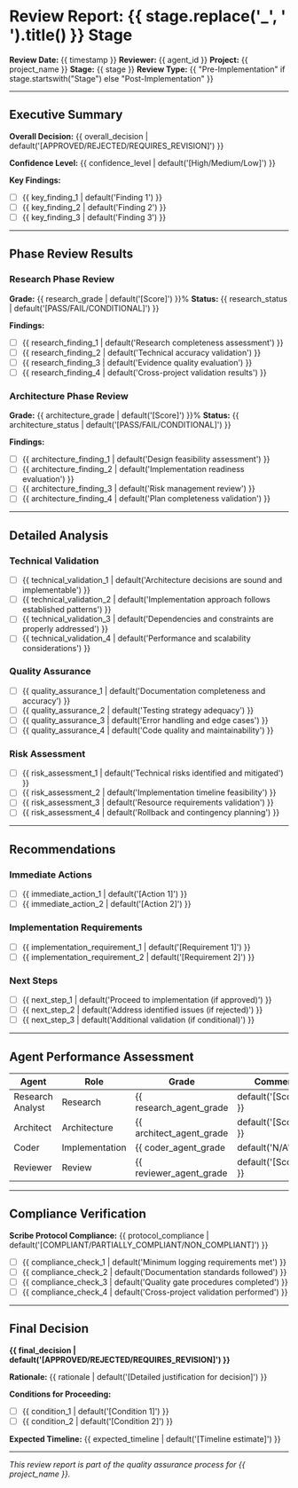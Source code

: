 # Review Report: {{ stage.replace('_', ' ').title() }} Stage

**Review Date:** {{ timestamp }}
**Reviewer:** {{ agent_id }}
**Project:** {{ project_name }}
**Stage:** {{ stage }}
**Review Type:** {{ "Pre-Implementation" if stage.startswith("Stage") else "Post-Implementation" }}

---

<!-- ID: executive_summary -->
## Executive Summary

**Overall Decision:** {{ overall_decision | default('[APPROVED/REJECTED/REQUIRES_REVISION]') }}

**Confidence Level:** {{ confidence_level | default('[High/Medium/Low]') }}

**Key Findings:**
- [ ] {{ key_finding_1 | default('Finding 1') }}
- [ ] {{ key_finding_2 | default('Finding 2') }}
- [ ] {{ key_finding_3 | default('Finding 3') }}

---

<!-- ID: phase_review_results -->
## Phase Review Results

### Research Phase Review
**Grade:** {{ research_grade | default('[Score]') }}%
**Status:** {{ research_status | default('[PASS/FAIL/CONDITIONAL]') }}

**Findings:**
- [ ] {{ research_finding_1 | default('Research completeness assessment') }}
- [ ] {{ research_finding_2 | default('Technical accuracy validation') }}
- [ ] {{ research_finding_3 | default('Evidence quality evaluation') }}
- [ ] {{ research_finding_4 | default('Cross-project validation results') }}

### Architecture Phase Review
**Grade:** {{ architecture_grade | default('[Score]') }}%
**Status:** {{ architecture_status | default('[PASS/FAIL/CONDITIONAL]') }}

**Findings:**
- [ ] {{ architecture_finding_1 | default('Design feasibility assessment') }}
- [ ] {{ architecture_finding_2 | default('Implementation readiness evaluation') }}
- [ ] {{ architecture_finding_3 | default('Risk management review') }}
- [ ] {{ architecture_finding_4 | default('Plan completeness validation') }}

---

<!-- ID: detailed_analysis -->
## Detailed Analysis

### Technical Validation
- [ ] {{ technical_validation_1 | default('Architecture decisions are sound and implementable') }}
- [ ] {{ technical_validation_2 | default('Implementation approach follows established patterns') }}
- [ ] {{ technical_validation_3 | default('Dependencies and constraints are properly addressed') }}
- [ ] {{ technical_validation_4 | default('Performance and scalability considerations') }}

### Quality Assurance
- [ ] {{ quality_assurance_1 | default('Documentation completeness and accuracy') }}
- [ ] {{ quality_assurance_2 | default('Testing strategy adequacy') }}
- [ ] {{ quality_assurance_3 | default('Error handling and edge cases') }}
- [ ] {{ quality_assurance_4 | default('Code quality and maintainability') }}

### Risk Assessment
- [ ] {{ risk_assessment_1 | default('Technical risks identified and mitigated') }}
- [ ] {{ risk_assessment_2 | default('Implementation timeline feasibility') }}
- [ ] {{ risk_assessment_3 | default('Resource requirements validation') }}
- [ ] {{ risk_assessment_4 | default('Rollback and contingency planning') }}

---

<!-- ID: recommendations -->
## Recommendations

### Immediate Actions
- [ ] {{ immediate_action_1 | default('[Action 1]') }}
- [ ] {{ immediate_action_2 | default('[Action 2]') }}

### Implementation Requirements
- [ ] {{ implementation_requirement_1 | default('[Requirement 1]') }}
- [ ] {{ implementation_requirement_2 | default('[Requirement 2]') }}

### Next Steps
- [ ] {{ next_step_1 | default('Proceed to implementation (if approved)') }}
- [ ] {{ next_step_2 | default('Address identified issues (if rejected)') }}
- [ ] {{ next_step_3 | default('Additional validation (if conditional)') }}

---

<!-- ID: agent_performance_assessment -->
## Agent Performance Assessment

| Agent | Role | Grade | Comments |
|-------|------|-------|----------|
| Research Analyst | Research | {{ research_agent_grade | default('[Score]%') }} | {{ research_agent_comments | default('[Comments]') }} |
| Architect | Architecture | {{ architect_agent_grade | default('[Score]%') }} | {{ architect_agent_comments | default('[Comments]') }} |
| Coder | Implementation | {{ coder_agent_grade | default('N/A') }} | {{ coder_agent_comments | default('[Not yet evaluated]') }} |
| Reviewer | Review | {{ reviewer_agent_grade | default('[Score]%') }} | {{ reviewer_agent_comments | default('[Self-assessment]') }} |

---

<!-- ID: compliance_verification -->
## Compliance Verification

**Scribe Protocol Compliance:** {{ protocol_compliance | default('[COMPLIANT/PARTIALLY_COMPLIANT/NON_COMPLIANT]') }}

- [ ] {{ compliance_check_1 | default('Minimum logging requirements met') }}
- [ ] {{ compliance_check_2 | default('Documentation standards followed') }}
- [ ] {{ compliance_check_3 | default('Quality gate procedures completed') }}
- [ ] {{ compliance_check_4 | default('Cross-project validation performed') }}

---

<!-- ID: final_decision -->
## Final Decision

**{{ final_decision | default('[APPROVED/REJECTED/REQUIRES_REVISION]') }}**

**Rationale:** {{ rationale | default('[Detailed justification for decision]') }}

**Conditions for Proceeding:**
- [ ] {{ condition_1 | default('[Condition 1]') }}
- [ ] {{ condition_2 | default('[Condition 2]') }}

**Expected Timeline:** {{ expected_timeline | default('[Timeline estimate]') }}

---

*This review report is part of the quality assurance process for {{ project_name }}.*